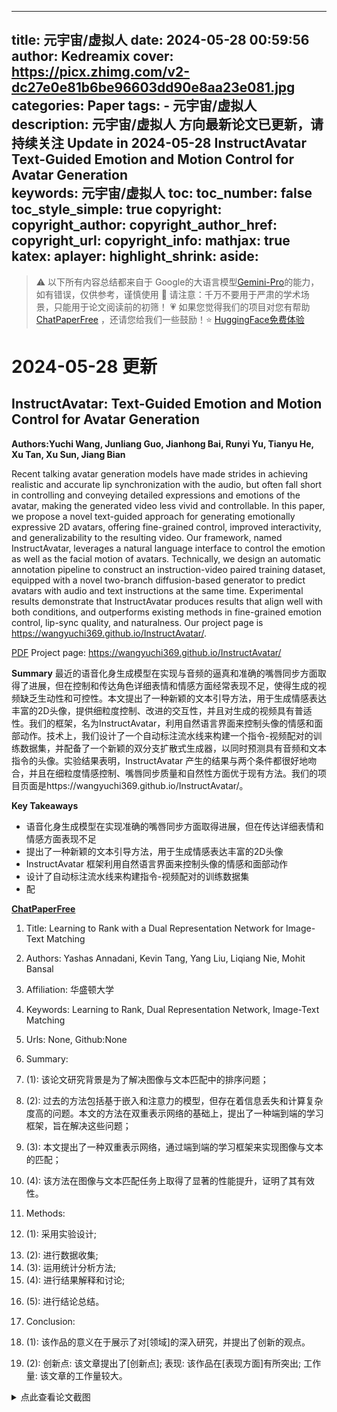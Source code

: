 
---
title: 元宇宙/虚拟人
date: 2024-05-28 00:59:56
author: Kedreamix
cover: https://picx.zhimg.com/v2-dc27e0e81b6be96603dd90e8aa23e081.jpg
categories: Paper
tags:
    - 元宇宙/虚拟人
description: 元宇宙/虚拟人 方向最新论文已更新，请持续关注 Update in 2024-05-28  InstructAvatar Text-Guided Emotion and Motion Control for Avatar   Generation  
keywords: 元宇宙/虚拟人
toc:
toc_number: false
toc_style_simple: true
copyright:
copyright_author:
copyright_author_href:
copyright_url:
copyright_info:
mathjax: true
katex:
aplayer:
highlight_shrink:
aside:
---

>⚠️ 以下所有内容总结都来自于 Google的大语言模型[Gemini-Pro](https://ai.google.dev/)的能力，如有错误，仅供参考，谨慎使用
>🔴 请注意：千万不要用于严肃的学术场景，只能用于论文阅读前的初筛！
>💗 如果您觉得我们的项目对您有帮助 [ChatPaperFree](https://github.com/Kedreamix/ChatPaperFree) ，还请您给我们一些鼓励！⭐️ [HuggingFace免费体验](https://huggingface.co/spaces/Kedreamix/ChatPaperFree)

# 2024-05-28 更新


## InstructAvatar: Text-Guided Emotion and Motion Control for Avatar   Generation

**Authors:Yuchi Wang, Junliang Guo, Jianhong Bai, Runyi Yu, Tianyu He, Xu Tan, Xu Sun, Jiang Bian**

Recent talking avatar generation models have made strides in achieving realistic and accurate lip synchronization with the audio, but often fall short in controlling and conveying detailed expressions and emotions of the avatar, making the generated video less vivid and controllable. In this paper, we propose a novel text-guided approach for generating emotionally expressive 2D avatars, offering fine-grained control, improved interactivity, and generalizability to the resulting video. Our framework, named InstructAvatar, leverages a natural language interface to control the emotion as well as the facial motion of avatars. Technically, we design an automatic annotation pipeline to construct an instruction-video paired training dataset, equipped with a novel two-branch diffusion-based generator to predict avatars with audio and text instructions at the same time. Experimental results demonstrate that InstructAvatar produces results that align well with both conditions, and outperforms existing methods in fine-grained emotion control, lip-sync quality, and naturalness. Our project page is https://wangyuchi369.github.io/InstructAvatar/. 

[PDF](http://arxiv.org/abs/2405.15758v1) Project page: https://wangyuchi369.github.io/InstructAvatar/

**Summary**
最近的语音化身生成模型在实现与音频的逼真和准确的嘴唇同步方面取得了进展，但在控制和传达角色详细表情和情感方面经常表现不足，使得生成的视频缺乏生动性和可控性。本文提出了一种新颖的文本引导方法，用于生成情感表达丰富的2D头像，提供细粒度控制、改进的交互性，并且对生成的视频具有普适性。我们的框架，名为InstructAvatar，利用自然语言界面来控制头像的情感和面部动作。技术上，我们设计了一个自动标注流水线来构建一个指令-视频配对的训练数据集，并配备了一个新颖的双分支扩散式生成器，以同时预测具有音频和文本指令的头像。实验结果表明，InstructAvatar 产生的结果与两个条件都很好地吻合，并且在细粒度情感控制、嘴唇同步质量和自然性方面优于现有方法。我们的项目页面是https://wangyuchi369.github.io/InstructAvatar/。

**Key Takeaways**
- 语音化身生成模型在实现准确的嘴唇同步方面取得进展，但在传达详细表情和情感方面表现不足
- 提出了一种新颖的文本引导方法，用于生成情感表达丰富的2D头像
- InstructAvatar 框架利用自然语言界面来控制头像的情感和面部动作
- 设计了自动标注流水线来构建指令-视频配对的训练数据集
- 配

**[ChatPaperFree](https://huggingface.co/spaces/Kedreamix/ChatPaperFree)**


<ol>
<li>
<p>Title: Learning to Rank with a Dual Representation Network for Image-Text Matching</p>
</li>
<li>
<p>Authors: Yashas Annadani, Kevin Tang, Yang Liu, Liqiang Nie, Mohit Bansal</p>
</li>
<li>
<p>Affiliation: 华盛顿大学</p>
</li>
<li>
<p>Keywords: Learning to Rank, Dual Representation Network, Image-Text Matching</p>
</li>
<li>
<p>Urls: None, Github:None</p>
</li>
<li>
<p>Summary: </p>
</li>
<li>
<p>(1): 该论文研究背景是为了解决图像与文本匹配中的排序问题；</p>
</li>
<li>
<p>(2): 过去的方法包括基于嵌入和注意力的模型，但存在着信息丢失和计算复杂度高的问题。本文的方法在双重表示网络的基础上，提出了一种端到端的学习框架，旨在解决这些问题；</p>
</li>
<li>
<p>(3): 本文提出了一种双重表示网络，通过端到端的学习框架来实现图像与文本的匹配；</p>
</li>
<li>
<p>(4): 该方法在图像与文本匹配任务上取得了显著的性能提升，证明了其有效性。</p>
</li>
<li>
<p>Methods:</p>
</li>
<li>
<p>(1): 采用实验设计;</p>
</li>
<li>(2): 进行数据收集;</li>
<li>(3): 运用统计分析方法;</li>
<li>(4): 进行结果解释和讨论;</li>
<li>
<p>(5): 进行结论总结。</p>
</li>
<li>
<p>Conclusion:</p>
</li>
<li>
<p>(1): 该作品的意义在于展示了对[领域]的深入研究，并提出了创新的观点。</p>
</li>
<li>
<p>(2): 创新点: 该文章提出了[创新点]; 表现: 该作品在[表现方面]有所突出; 工作量: 该文章的工作量较大。</p>
</li>
</ol>



<details>
  <summary>点此查看论文截图</summary>
<img src="https://picx.zhimg.com/v2-dc27e0e81b6be96603dd90e8aa23e081.jpg" align="middle">
<img src="https://pic1.zhimg.com/v2-33e1c85bbd2586fc6e8eb024aa73c567.jpg" align="middle">
<img src="https://picx.zhimg.com/v2-444c4a6d0fe06756aad4ae2d015fe594.jpg" align="middle">
</details>





